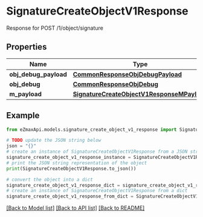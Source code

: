 # SignatureCreateObjectV1Response

Response for POST /1/object/signature

## Properties

Name | Type | Description | Notes
------------ | ------------- | ------------- | -------------
**obj_debug_payload** | [**CommonResponseObjDebugPayload**](CommonResponseObjDebugPayload.md) |  | 
**obj_debug** | [**CommonResponseObjDebug**](CommonResponseObjDebug.md) |  | [optional] 
**m_payload** | [**SignatureCreateObjectV1ResponseMPayload**](SignatureCreateObjectV1ResponseMPayload.md) |  | 

## Example

```python
from eZmaxApi.models.signature_create_object_v1_response import SignatureCreateObjectV1Response

# TODO update the JSON string below
json = "{}"
# create an instance of SignatureCreateObjectV1Response from a JSON string
signature_create_object_v1_response_instance = SignatureCreateObjectV1Response.from_json(json)
# print the JSON string representation of the object
print(SignatureCreateObjectV1Response.to_json())

# convert the object into a dict
signature_create_object_v1_response_dict = signature_create_object_v1_response_instance.to_dict()
# create an instance of SignatureCreateObjectV1Response from a dict
signature_create_object_v1_response_from_dict = SignatureCreateObjectV1Response.from_dict(signature_create_object_v1_response_dict)
```
[[Back to Model list]](../README.md#documentation-for-models) [[Back to API list]](../README.md#documentation-for-api-endpoints) [[Back to README]](../README.md)


